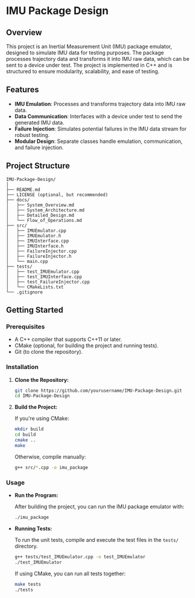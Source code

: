 
# IMU Package Design

## Overview

This project is an Inertial Measurement Unit (IMU) package emulator, designed to simulate IMU data for testing purposes. The package processes trajectory data and transforms it into IMU raw data, which can be sent to a device under test. The project is implemented in C++ and is structured to ensure modularity, scalability, and ease of testing.

## Features

- **IMU Emulation**: Processes and transforms trajectory data into IMU raw data.
- **Data Communication**: Interfaces with a device under test to send the generated IMU data.
- **Failure Injection**: Simulates potential failures in the IMU data stream for robust testing.
- **Modular Design**: Separate classes handle emulation, communication, and failure injection.

## Project Structure

```plaintext
IMU-Package-Design/
│
├── README.md
├── LICENSE (optional, but recommended)
├── docs/
│   ├── System_Overview.md
│   ├── System_Architecture.md
│   ├── Detailed_Design.md
│   └── Flow_of_Operations.md
├── src/
│   ├── IMUEmulator.cpp
│   ├── IMUEmulator.h
│   ├── IMUInterface.cpp
│   ├── IMUInterface.h
│   ├── FailureInjector.cpp
│   ├── FailureInjector.h
│   └── main.cpp
├── tests/
│   ├── test_IMUEmulator.cpp
│   ├── test_IMUInterface.cpp
│   ├── test_FailureInjector.cpp
│   └── CMakeLists.txt
└── .gitignore
```

## Getting Started

### Prerequisites

- A C++ compiler that supports C++11 or later.
- CMake (optional, for building the project and running tests).
- Git (to clone the repository).

### Installation

1. **Clone the Repository:**

   ```bash
   git clone https://github.com/yourusername/IMU-Package-Design.git
   cd IMU-Package-Design
   ```

2. **Build the Project:**

   If you're using CMake:

   ```bash
   mkdir build
   cd build
   cmake ..
   make
   ```

   Otherwise, compile manually:

   ```bash
   g++ src/*.cpp -o imu_package
   ```

### Usage

- **Run the Program:**

   After building the project, you can run the IMU package emulator with:

   ```bash
   ./imu_package
   ```

- **Running Tests:**

   To run the unit tests, compile and execute the test files in the `tests/` directory.

   ```bash
   g++ tests/test_IMUEmulator.cpp -o test_IMUEmulator
   ./test_IMUEmulator
   ```

   If using CMake, you can run all tests together:

   ```bash
   make tests
   ./tests
   ```


